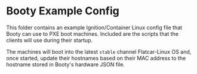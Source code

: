 # Booty Example Config

This folder contains an example Ignition/Container Linux config file that Booty can use to PXE boot machines. Included are the scripts that the clients will use during their startup.

The machines will boot into the latest `stable` channel Flatcar-Linux OS and, once started, update their hostnames based on their MAC address to the hostname stored in Booty's hardware JSON file.